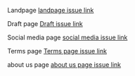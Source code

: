 Landpage [landpage issue link](https://github.com/zuri-training/Qr_gen-Team_54-Repo/issues/20)

Draft page [Draft issue link](https://github.com/zuri-training/Qr_gen-Team_54-Repo/issues/43)

Social media page [social media issue link](https://github.com/zuri-training/Qr_gen-Team_54-Repo/issues/44)

Terms page [Terms page issue link](https://github.com/zuri-training/Qr_gen-Team_54-Repo/issues/64)

about us page [about us page issue link](https://github.com/zuri-training/Qr_gen-Team_54-Repo/issues/63)
